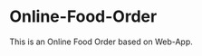 # Online-Food-Order

This is an Online Food Order based on Web-App.



































































































































































































































































































































